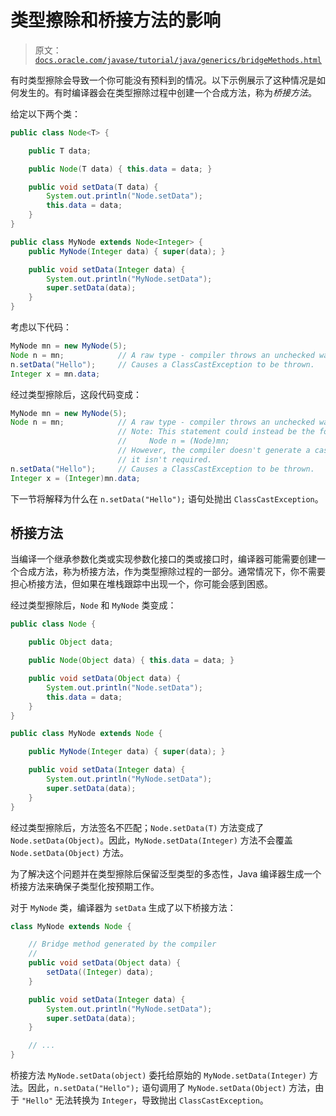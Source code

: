 # 类型擦除和桥接方法的影响

> 原文：[`docs.oracle.com/javase/tutorial/java/generics/bridgeMethods.html`](https://docs.oracle.com/javase/tutorial/java/generics/bridgeMethods.html)

有时类型擦除会导致一个你可能没有预料到的情况。以下示例展示了这种情况是如何发生的。有时编译器会在类型擦除过程中创建一个合成方法，称为*桥接方法*。

给定以下两个类：

```java
public class Node<T> {

    public T data;

    public Node(T data) { this.data = data; }

    public void setData(T data) {
        System.out.println("Node.setData");
        this.data = data;
    }
}

public class MyNode extends Node<Integer> {
    public MyNode(Integer data) { super(data); }

    public void setData(Integer data) {
        System.out.println("MyNode.setData");
        super.setData(data);
    }
}

```

考虑以下代码：

```java
MyNode mn = new MyNode(5);
Node n = mn;            // A raw type - compiler throws an unchecked warning
n.setData("Hello");     // Causes a ClassCastException to be thrown.
Integer x = mn.data;    

```

经过类型擦除后，这段代码变成：

```java
MyNode mn = new MyNode(5);
Node n = mn;            // A raw type - compiler throws an unchecked warning
                        // Note: This statement could instead be the following:
                        //     Node n = (Node)mn;
                        // However, the compiler doesn't generate a cast because
                        // it isn't required.
n.setData("Hello");     // Causes a ClassCastException to be thrown.
Integer x = (Integer)mn.data; 

```

下一节将解释为什么在 `n.setData("Hello");` 语句处抛出 `ClassCastException`。

## 桥接方法

当编译一个继承参数化类或实现参数化接口的类或接口时，编译器可能需要创建一个合成方法，称为桥接方法，作为类型擦除过程的一部分。通常情况下，你不需要担心桥接方法，但如果在堆栈跟踪中出现一个，你可能会感到困惑。

经过类型擦除后，`Node` 和 `MyNode` 类变成：

```java
public class Node {

    public Object data;

    public Node(Object data) { this.data = data; }

    public void setData(Object data) {
        System.out.println("Node.setData");
        this.data = data;
    }
}

public class MyNode extends Node {

    public MyNode(Integer data) { super(data); }

    public void setData(Integer data) {
        System.out.println("MyNode.setData");
        super.setData(data);
    }
}

```

经过类型擦除后，方法签名不匹配；`Node.setData(T)` 方法变成了 `Node.setData(Object)`。因此，`MyNode.setData(Integer)` 方法不会覆盖 `Node.setData(Object)` 方法。

为了解决这个问题并在类型擦除后保留泛型类型的多态性，Java 编译器生成一个桥接方法来确保子类型化按预期工作。

对于 `MyNode` 类，编译器为 `setData` 生成了以下桥接方法：

```java
class MyNode extends Node {

    // Bridge method generated by the compiler
    //
    public void setData(Object data) {
        setData((Integer) data);
    }

    public void setData(Integer data) {
        System.out.println("MyNode.setData");
        super.setData(data);
    }

    // ...
}

```

桥接方法 `MyNode.setData(object)` 委托给原始的 `MyNode.setData(Integer)` 方法。因此，`n.setData("Hello");` 语句调用了 `MyNode.setData(Object)` 方法，由于 `"Hello"` 无法转换为 `Integer`，导致抛出 `ClassCastException`。
